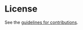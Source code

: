 # License

See the
[guidelines for contributions](https://github.com/oauth-wg/draft-cross-device-security/blob/main/CONTRIBUTING.md).
